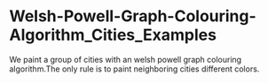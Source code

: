 # Welsh-Powell-Graph-Colouring-Algorithm_Cities_Examples
We paint a group of cities with an welsh powell graph colouring algorithm.The only rule is to paint neighboring cities different colors.
